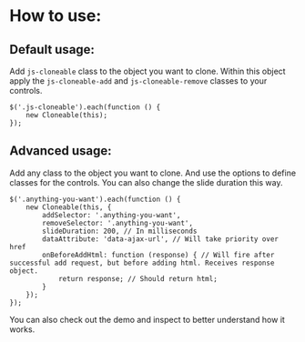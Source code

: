 # How to use:

## Default usage:

Add `js-cloneable` class to the object you want to clone. Within this object apply the `js-cloneable-add` and `js-cloneable-remove` classes to your controls.

```
$('.js-cloneable').each(function () {
    new Cloneable(this);
});
```

## Advanced usage:

Add any class to the object you want to clone. And use the options to define classes for the controls. You can also change the slide duration this way.

```
$('.anything-you-want').each(function () {
    new Cloneable(this, {
        addSelector: '.anything-you-want',
        removeSelector: '.anything-you-want',
        slideDuration: 200, // In milliseconds
        dataAttribute: 'data-ajax-url', // Will take priority over href
        onBeforeAddHtml: function (response) { // Will fire after successful add request, but before adding html. Receives response object.
            return response; // Should return html;
        }
    });
});
```

You can also check out the demo and inspect to better understand how it works.